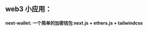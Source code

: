 <!--
 * @Author: lee
 * @Date: 2023-05-06 15:42:40
 * @LastEditTime: 2023-05-08 18:14:21
-->
## web3 小应用：
#### next-wallet: 一个简单的加密钱包 next.js + ethers.js + tailwindcss


